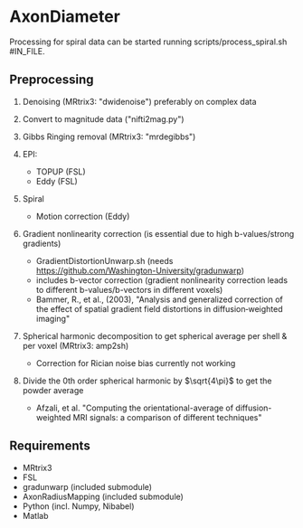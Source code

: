 # AxonDiameter

Processing for spiral data can be started running scripts/process_spiral.sh #IN_FILE.

## Preprocessing

1. Denoising (MRtrix3: "dwidenoise") preferably on complex data

2. Convert to magnitude data ("nifti2mag.py")
   
3. Gibbs Ringing removal (MRtrix3: "mrdegibbs")

4. EPI:
   - TOPUP (FSL)
   - Eddy (FSL)

5. Spiral
   - Motion correction (Eddy)

6. Gradient nonlinearity correction (is essential due to high b-values/strong gradients)
   - GradientDistortionUnwarp.sh (needs https://github.com/Washington-University/gradunwarp)
   - includes b-vector correction (gradient nonlinearity correction leads to different b-values/b-vectors in different voxels)
   - Bammer, R., et al., (2003), "Analysis and generalized correction of the effect of spatial gradient field distortions in diffusion‐weighted imaging"

7. Spherical harmonic decomposition to get spherical average per shell & per voxel (MRtrix3: amp2sh)
   - Correction for Rician noise bias currently not working
	
8. Divide the 0th order spherical harmonic by $\sqrt{4\pi}$ to get the powder average 
   - Afzali, et al. "Computing the orientational-average of diffusion-weighted MRI signals: a comparison of different techniques"


## Requirements

- MRtrix3
- FSL
- gradunwarp (included submodule)
- AxonRadiusMapping (included submodule)
- Python (incl. Numpy, Nibabel)
- Matlab